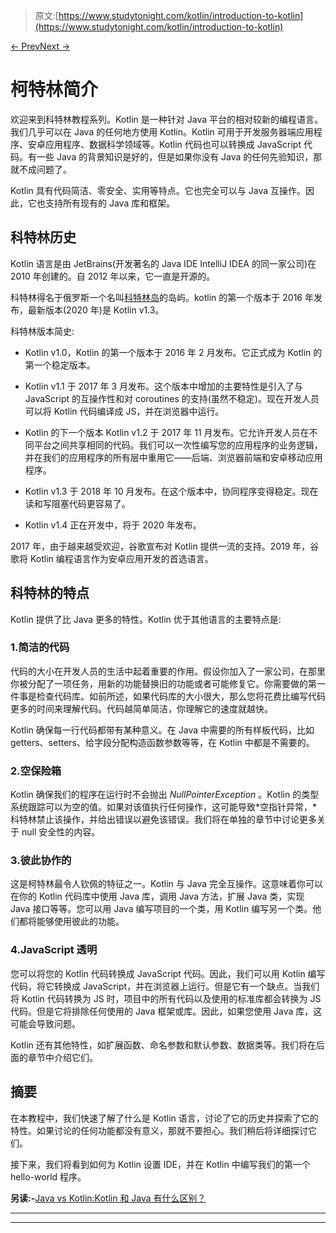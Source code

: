 > 原文:[https://www.studytonight.com/kotlin/introduction-to-kotlin](https://www.studytonight.com/kotlin/introduction-to-kotlin)

[← Prev](/kotlin/)[Next →](/kotlin/kotlin-environment-setup "Kotlin Environment Setup")

# 柯特林简介

欢迎来到科特林教程系列。Kotlin 是一种针对 Java 平台的相对较新的编程语言。我们几乎可以在 Java 的任何地方使用 Kotlin。Kotlin 可用于开发服务器端应用程序、安卓应用程序、数据科学领域等。Kotlin 代码也可以转换成 JavaScript 代码。有一些 Java 的背景知识是好的，但是如果你没有 Java 的任何先验知识，那就不成问题了。

Kotlin 具有代码简洁、零安全、实用等特点。它也完全可以与 Java 互操作。因此，它也支持所有现有的 Java 库和框架。

## 科特林历史

Kotlin 语言是由 JetBrains(开发著名的 Java IDE IntelliJ IDEA 的同一家公司)在 2010 年创建的。自 2012 年以来，它一直是开源的。

科特林得名于俄罗斯一个名叫[科特林岛](http://en.wikipedia.org/wiki/Kotlin_Island)的岛屿。kotlin 的第一个版本于 2016 年发布，最新版本(2020 年)是 Kotlin v1.3。

科特林版本简史:

*   Kotlin v1.0，Kotlin 的第一个版本于 2016 年 2 月发布。它正式成为 Kotlin 的第一个稳定版本。

*   Kotlin v1.1 于 2017 年 3 月发布。这个版本中增加的主要特性是引入了与 JavaScript 的互操作性和对 coroutines 的支持(虽然不稳定)。现在开发人员可以将 Kotlin 代码编译成 JS，并在浏览器中运行。

*   Kotlin 的下一个版本 Kotlin v1.2 于 2017 年 11 月发布。它允许开发人员在不同平台之间共享相同的代码。我们可以一次性编写您的应用程序的业务逻辑，并在我们的应用程序的所有层中重用它——后端、浏览器前端和安卓移动应用程序。

*   Kotlin v1.3 于 2018 年 10 月发布。在这个版本中，协同程序变得稳定。现在读和写阻塞代码更容易了。

*   Kotlin v1.4 正在开发中，将于 2020 年发布。

2017 年，由于越来越受欢迎，谷歌宣布对 Kotlin 提供一流的支持。2019 年，谷歌将 Kotlin 编程语言作为安卓应用开发的首选语言。

## 科特林的特点

Kotlin 提供了比 Java 更多的特性。Kotlin 优于其他语言的主要特点是:

### 1.简洁的代码

代码的大小在开发人员的生活中起着重要的作用。假设你加入了一家公司，在那里你被分配了一项任务，用新的功能替换旧的功能或者可能修复它。你需要做的第一件事是检查代码库。如前所述，如果代码库的大小很大，那么您将花费比编写代码更多的时间来理解代码。代码越简单简洁，你理解它的速度就越快。

Kotlin 确保每一行代码都带有某种意义。在 Java 中需要的所有样板代码，比如 getters、setters、给字段分配构造函数参数等等，在 Kotlin 中都是不需要的。

### 2.空保险箱

Kotlin 确保我们的程序在运行时不会抛出 *NullPointerException* 。Kotlin 的类型系统跟踪可以为空的值。如果对该值执行任何操作，这可能导致*空指针异常，*科特林禁止该操作，并给出错误以避免该错误。我们将在单独的章节中讨论更多关于 null 安全性的内容。

### 3.彼此协作的

这是柯特林最令人钦佩的特征之一。Kotlin 与 Java 完全互操作。这意味着你可以在你的 Kotlin 代码库中使用 Java 库，调用 Java 方法，扩展 Java 类，实现 Java 接口等等。您可以用 Java 编写项目的一个类，用 Kotlin 编写另一个类。他们都将能够使用彼此的功能。

### 4.JavaScript 透明

您可以将您的 Kotlin 代码转换成 JavaScript 代码。因此，我们可以用 Kotlin 编写代码，将它转换成 JavaScript，并在浏览器上运行。但是它有一个缺点。当我们将 Kotlin 代码转换为 JS 时，项目中的所有代码以及使用的标准库都会转换为 JS 代码。但是它将排除任何使用的 Java 框架或库。因此，如果您使用 Java 库，这可能会导致问题。

Kotlin 还有其他特性，如扩展函数、命名参数和默认参数、数据类等。我们将在后面的章节中介绍它们。

## 摘要

在本教程中，我们快速了解了什么是 Kotlin 语言，讨论了它的历史并探索了它的特性。如果讨论的任何功能都没有意义，那就不要担心。我们稍后将详细探讨它们。

接下来，我们将看到如何为 Kotlin 设置 IDE，并在 Kotlin 中编写我们的第一个 hello-world 程序。

**另读:-**[Java vs Kotlin:Kotlin 和 Java 有什么区别？](https://www.studytonight.com/post/java-vs-kotlin)

* * *

* * *